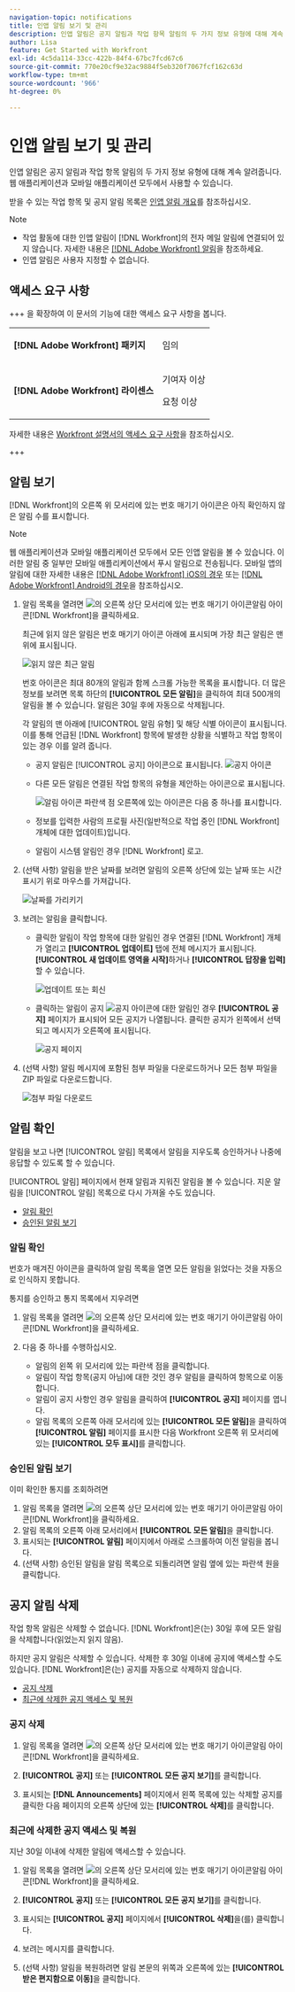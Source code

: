 ```yaml
---
navigation-topic: notifications
title: 인앱 알림 보기 및 관리
description: 인앱 알림은 공지 알림과 작업 항목 알림의 두 가지 정보 유형에 대해 계속 알려줍니다. 웹 애플리케이션과 모바일 애플리케이션 모두에서 사용할 수 있습니다.
author: Lisa
feature: Get Started with Workfront
exl-id: 4c5da114-33cc-422b-84f4-67bc7fcd67c6
source-git-commit: 770e20cf9e32ac9884f5eb320f7067fcf162c63d
workflow-type: tm+mt
source-wordcount: '966'
ht-degree: 0%

---
```


# 인앱 알림 보기 및 관리

인앱 알림은 공지 알림과 작업 항목 알림의 두 가지 정보 유형에 대해 계속 알려줍니다. 웹 애플리케이션과 모바일 애플리케이션 모두에서 사용할 수 있습니다.

받을 수 있는 작업 항목 및 공지 알림 목록은 [인앱 알림 개요](../../workfront-basics/using-notifications/in-app-notifications-overview.md)를 참조하십시오.

>[!NOTE]
>
>* 작업 활동에 대한 인앱 알림이 [!DNL Workfront]의 전자 메일 알림에 연결되어 있지 않습니다. 자세한 내용은 [[!DNL Adobe Workfront] 알림](../../workfront-basics/using-notifications/wf-notifications.md)을 참조하세요.
>* 인앱 알림은 사용자 지정할 수 없습니다.
>



## 액세스 요구 사항

+++ 을 확장하여 이 문서의 기능에 대한 액세스 요구 사항을 봅니다. 

<table style="table-layout:auto"> 
 <col> 
 </col> 
 <col> 
 </col> 
 <tbody> 
  <tr> 
   <td role="rowheader"><strong>[!DNL Adobe Workfront] 패키지</strong></td> 
   <td> <p>임의</p> </td> 
  </tr> 
  <tr> 
   <td role="rowheader"><strong>[!DNL Adobe Workfront] 라이센스</strong></td> 
   <td> 
   <p>기여자 이상</p>
   <p>요청 이상</p> </td> 
  </tr> 
 </tbody> 
</table>

자세한 내용은 [Workfront 설명서의 액세스 요구 사항](/help/quicksilver/administration-and-setup/add-users/access-levels-and-object-permissions/access-level-requirements-in-documentation.md)을 참조하십시오.

+++

## 알림 보기

[!DNL Workfront]의 오른쪽 위 모서리에 있는 번호 매기기 아이콘은 아직 확인하지 않은 알림 수를 표시합니다.

>[!NOTE]
>
>웹 애플리케이션과 모바일 애플리케이션 모두에서 모든 인앱 알림을 볼 수 있습니다. 이러한 알림 중 일부만 모바일 애플리케이션에서 푸시 알림으로 전송됩니다. 모바일 앱의 알림에 대한 자세한 내용은 [[!DNL Adobe Workfront] iOS의 경우](../../workfront-basics/mobile-apps/using-the-workfront-mobile-app/workfront-for-ios.md) 또는 [[!DNL Adobe Workfront] Android의 경우](../../workfront-basics/mobile-apps/using-the-workfront-mobile-app/workfront-for-android.md)을 참조하십시오.

1. 알림 목록을 열려면 ![의 오른쪽 상단 모서리에 있는 번호 매기기 아이콘 ](assets/notifications-icon-jewel.jpg)알림 아이콘[!DNL Workfront]을 클릭하세요.

   최근에 읽지 않은 알림은 번호 매기기 아이콘 아래에 표시되며 가장 최근 알림은 맨 위에 표시됩니다.

   ![읽지 않은 최근 알림](assets/qs-notifications-350x330.png)

   번호 아이콘은 최대 80개의 알림과 함께 스크롤 가능한 목록을 표시합니다. 더 많은 정보를 보려면 목록 하단의 **[!UICONTROL 모든 알림]**&#x200B;을 클릭하여 최대 500개의 알림을 볼 수 있습니다. 알림은 30일 후에 자동으로 삭제됩니다.

   각 알림의 맨 아래에 [!UICONTROL 알림 유형] 및 해당 식별 아이콘이 표시됩니다. 이를 통해 언급된 [!DNL Workfront] 항목에 발생한 상황을 식별하고 작업 항목이 있는 경우 이를 알려 줍니다.

   * 공지 알림은 [!UICONTROL 공지] 아이콘으로 표시됩니다. ![공지 아이콘](assets/announcement.png)

   * 다른 모든 알림은 연결된 작업 항목의 유형을 제안하는 아이콘으로 표시됩니다.

     ![알림 아이콘](assets/ntfcntype&icon-350x330.png)
파란색 점 오른쪽에 있는 아이콘은 다음 중 하나를 표시합니다.

   * 정보를 입력한 사람의 프로필 사진(일반적으로 작업 중인 [!DNL Workfront] 개체에 대한 업데이트)입니다.
   * 알림이 시스템 알림인 경우 [!DNL Workfront] 로고.


1. (선택 사항) 알림을 받은 날짜를 보려면 알림의 오른쪽 상단에 있는 날짜 또는 시간 표시기 위로 마우스를 가져갑니다.

   ![날짜를 가리키기](assets/hoveroverdate-350x437.png)

1. 보려는 알림을 클릭합니다.

   * 클릭한 알림이 작업 항목에 대한 알림인 경우 연결된 [!DNL Workfront] 개체가 열리고 **[!UICONTROL 업데이트]** 탭에 전체 메시지가 표시됩니다. **[!UICONTROL 새 업데이트 영역을 시작]**&#x200B;하거나 **[!UICONTROL 답장을 입력]**&#x200B;할 수 있습니다.

     ![업데이트 또는 회신](assets/object-opens-click-work-ntfctn-qs-350x183.png)

   * 클릭하는 알림이 공지 ![공지 아이콘](assets/announcement.png)에 대한 알림인 경우 **[!UICONTROL 공지]** 페이지가 표시되어 모든 공지가 나열됩니다. 클릭한 공지가 왼쪽에서 선택되고 메시지가 오른쪽에 표시됩니다.

     ![공지 페이지](assets/announcements-page-qs-350x210.png)

1. (선택 사항) 알림 메시지에 포함된 첨부 파일을 다운로드하거나 모든 첨부 파일을 ZIP 파일로 다운로드합니다.

   ![첨부 파일 다운로드](assets/download-attachments-350x106.png)

## 알림 확인

알림을 보고 나면 [!UICONTROL 알림] 목록에서 알림을 지우도록 승인하거나 나중에 응답할 수 있도록 할 수 있습니다.

[!UICONTROL 알림] 페이지에서 현재 알림과 지워진 알림을 볼 수 있습니다. 지운 알림을 [!UICONTROL 알림] 목록으로 다시 가져올 수도 있습니다.

* [알림 확인](#acknowledge-notifications)
* [승인된 알림 보기](#view-acknowledged-notifications)

### 알림 확인

번호가 매겨진 아이콘을 클릭하여 알림 목록을 열면 모든 알림을 읽었다는 것을 자동으로 인식하지 못합니다.

통지를 승인하고 통지 목록에서 지우려면

1. 알림 목록을 열려면 ![의 오른쪽 상단 모서리에 있는 번호 매기기 아이콘 ](assets/notifications-icon-jewel.jpg)알림 아이콘[!DNL Workfront]을 클릭하세요.
1. 다음 중 하나를 수행하십시오.

   * 알림의 왼쪽 위 모서리에 있는 파란색 점을 클릭합니다.
   * 알림이 작업 항목(공지 아님)에 대한 것인 경우 알림을 클릭하여 항목으로 이동합니다.
   * 알림이 공지 사항인 경우 알림을 클릭하여 **[!UICONTROL 공지]** 페이지를 엽니다.
   * 알림 목록의 오른쪽 아래 모서리에 있는 **[!UICONTROL 모든 알림]**&#x200B;을 클릭하여 **[!UICONTROL 알림]** 페이지를 표시한 다음 Workfront 오른쪽 위 모서리에 있는 **[!UICONTROL 모두 표시]**&#x200B;를 클릭합니다.

### 승인된 알림 보기

이미 확인한 통지를 조회하려면

1. 알림 목록을 열려면 ![의 오른쪽 상단 모서리에 있는 번호 매기기 아이콘 ](assets/notifications-icon-jewel.jpg)알림 아이콘[!DNL Workfront]을 클릭하세요.
1. 알림 목록의 오른쪽 아래 모서리에서 **[!UICONTROL 모든 알림]**&#x200B;을 클릭합니다.
1. 표시되는 **[!UICONTROL 알림]** 페이지에서 아래로 스크롤하여 이전 알림을 봅니다.
1. (선택 사항) 승인된 알림을 알림 목록으로 되돌리려면 알림 옆에 있는 파란색 원을 클릭합니다.

## 공지 알림 삭제

작업 항목 알림은 삭제할 수 없습니다. [!DNL Workfront]은(는) 30일 후에 모든 알림을 삭제합니다(읽었는지 읽지 않음).

하지만 공지 알림은 삭제할 수 있습니다. 삭제한 후 30일 이내에 공지에 액세스할 수도 있습니다. [!DNL Workfront]은(는) 공지를 자동으로 삭제하지 않습니다.

* [공지 삭제](#delete-an-announcement)
* [최근에 삭제한 공지 액세스 및 복원](#access-and-restore-an-announcement-you-deleted-recently)

### 공지 삭제

1. 알림 목록을 열려면 ![의 오른쪽 상단 모서리에 있는 번호 매기기 아이콘 ](assets/notifications-icon-jewel.jpg)알림 아이콘[!DNL Workfront]을 클릭하세요.
1. **[!UICONTROL 공지]** 또는 **[!UICONTROL 모든 공지 보기]**&#x200B;를 클릭합니다.

1. 표시되는 **[!DNL Announcements]** 페이지에서 왼쪽 목록에 있는 삭제할 공지를 클릭한 다음 페이지의 오른쪽 상단에 있는 **[!UICONTROL 삭제]**&#x200B;를 클릭합니다.

### 최근에 삭제한 공지 액세스 및 복원

지난 30일 이내에 삭제한 알림에 액세스할 수 있습니다.

1. 알림 목록을 열려면 ![의 오른쪽 상단 모서리에 있는 번호 매기기 아이콘 ](assets/notifications-icon-jewel.jpg)알림 아이콘[!DNL Workfront]을 클릭하세요.
1. **[!UICONTROL 공지]** 또는 **[!UICONTROL 모든 공지 보기]**&#x200B;를 클릭합니다.

1. 표시되는 **[!UICONTROL 공지]** 페이지에서 **[!UICONTROL 삭제]**&#x200B;을(를) 클릭합니다.

1. 보려는 메시지를 클릭합니다.
1. (선택 사항) 알림을 복원하려면 알림 본문의 위쪽과 오른쪽에 있는 **[!UICONTROL 받은 편지함으로 이동]**&#x200B;을 클릭합니다.
